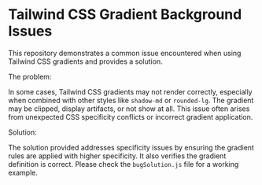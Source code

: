 # Tailwind CSS Gradient Background Issues

This repository demonstrates a common issue encountered when using Tailwind CSS gradients and provides a solution.

The problem:

In some cases, Tailwind CSS gradients may not render correctly, especially when combined with other styles like `shadow-md` or `rounded-lg`. The gradient may be clipped, display artifacts, or not show at all.  This issue often arises from unexpected CSS specificity conflicts or incorrect gradient application.

Solution:

The solution provided addresses specificity issues by ensuring the gradient rules are applied with higher specificity. It also verifies the gradient definition is correct. Please check the `bugSolution.js` file for a working example.